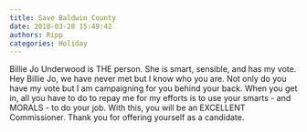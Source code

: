 ```yaml
---
title: Save Baldwin County
date: 2018-03-28 15:49:42
authors: Ripp
categories: Holiday
---
```


 Billie Jo Underwood is THE person.  She is smart, sensible, and has my vote.  Hey Billie Jo, we have never met but I know who you are.  Not only do you have my vote but I am campaigning for you behind your back.  When you get in, all you have to do to repay me for my efforts is to use your smarts - and MORALS - to do your job.  With this, you will be an EXCELLENT Commissioner.  Thank you for offering yourself as a candidate.
